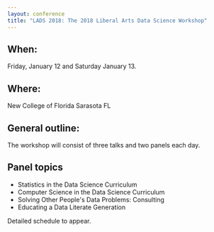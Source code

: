 ```yaml
---
layout: conference
title: "LADS 2018: The 2018 Liberal Arts Data Science Workshop"
---
```


## When:
Friday, January 12 and Saturday January 13.

## Where:
New College of Florida
Sarasota FL

## General outline:
The workshop will consist of three talks and two panels each day.

## Panel topics
- Statistics in the Data Science Curriculum
- Computer Science in the Data Science Curriculum
- Solving Other People's Data Problems: Consulting
- Educating a Data Literate Generation 

Detailed schedule to appear.

